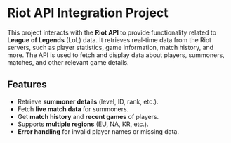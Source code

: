 # Riot API Integration Project

This project interacts with the **Riot API** to provide functionality related to **League of Legends** (LoL) data. It retrieves real-time data from the Riot servers, such as player statistics, game information, match history, and more. The API is used to fetch and display data about players, summoners, matches, and other relevant game details.

## Features

- Retrieve **summoner details** (level, ID, rank, etc.).
- Fetch **live match data** for summoners.
- Get **match history** and **recent games** of players.
- Supports **multiple regions** (EU, NA, KR, etc.).
- **Error handling** for invalid player names or missing data.
